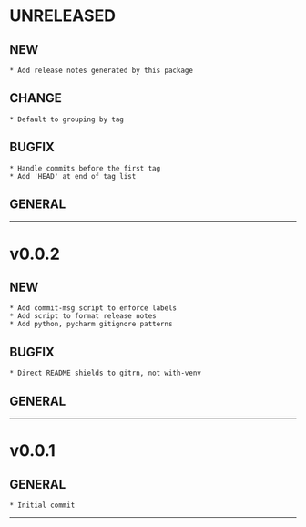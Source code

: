 # UNRELEASED

## NEW
    * Add release notes generated by this package

## CHANGE
    * Default to grouping by tag

## BUGFIX
    * Handle commits before the first tag
    * Add 'HEAD' at end of tag list

## GENERAL


-----

# v0.0.2

## NEW
    * Add commit-msg script to enforce labels
    * Add script to format release notes
    * Add python, pycharm gitignore patterns

## BUGFIX
    * Direct README shields to gitrn, not with-venv

## GENERAL


-----

# v0.0.1

## GENERAL
    * Initial commit

-----

